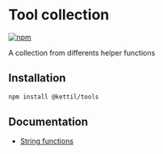# Tool collection

[![npm](https://img.shields.io/npm/v/@kettil/tools)](https://www.npmjs.com/package/@kettil/tools)

A collection from differents helper functions

## Installation

```bash
npm install @kettil/tools
```

## Documentation

- [String functions](./docs/string.md)
